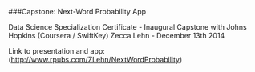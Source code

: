 
###Capstone: Next-Word Probability App

Data Science Specialization Certificate - Inaugural Capstone with Johns Hopkins (Coursera / SwiftKey)
Zecca Lehn - December 13th 2014

Link to presentation and app: (http://www.rpubs.com/ZLehn/NextWordProbability)
